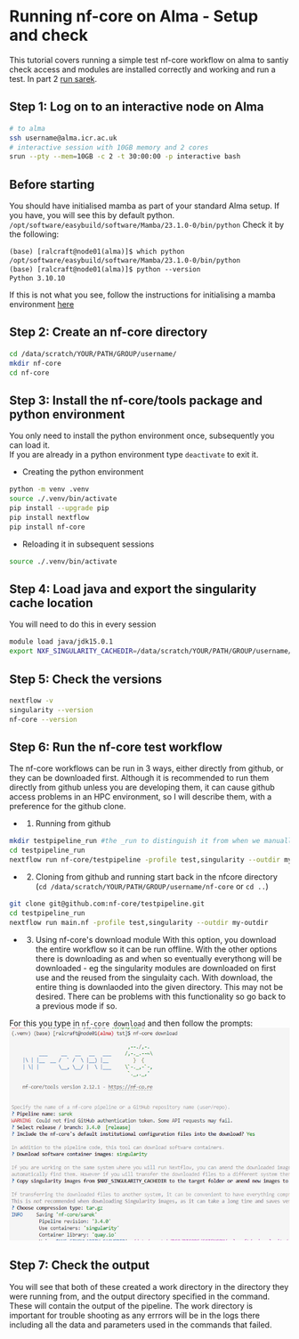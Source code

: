 # Running nf-core on Alma - Setup and check

This tutorial covers running a simple test nf-core workflow on alma to santiy check access and modules are installed correctly and working and run a test. In part 2 [run sarek](nf-core-2.md).

## Step 1: Log on to an interactive node on Alma
    
```bash
# to alma
ssh username@alma.icr.ac.uk
# interactive session with 10GB memory and 2 cores
srun --pty --mem=10GB -c 2 -t 30:00:00 -p interactive bash    
```
## Before starting
You should have initialised mamba as part of your standard Alma setup. If you have, you will see this by default python. ```/opt/software/easybuild/software/Mamba/23.1.0-0/bin/python``` Check it by the following:
```
(base) [ralcraft@node01(alma)]$ which python
/opt/software/easybuild/software/Mamba/23.1.0-0/bin/python
(base) [ralcraft@node01(alma)]$ python --version
Python 3.10.10
```
If this is not what you see, follow the instructions for initialising a mamba environment [here](../conda/basics.md) 

## Step 2: Create an nf-core directory

```bash
cd /data/scratch/YOUR/PATH/GROUP/username/
mkdir nf-core
cd nf-core
```

## Step 3: Install the nf-core/tools package and python environment
You only need to install the python environment once, subsequently you can load it.  
If you are already in a python environment type ```deactivate``` to exit it.

- Creating the python environment
```bash
python -m venv .venv
source ./.venv/bin/activate
pip install --upgrade pip
pip install nextflow
pip install nf-core
```

- Reloading it in subsequent sessions
```bash
source ./.venv/bin/activate
```

## Step 4: Load java and export the singularity cache location
You will need to do this in every session
```bash
module load java/jdk15.0.1
export NXF_SINGULARITY_CACHEDIR=/data/scratch/YOUR/PATH/GROUP/username/.singularity/cache
```

## Step 5: Check the versions
```bash
nextflow -v
singularity --version
nf-core --version
```

## Step 6: Run the nf-core test workflow
The nf-core workflows can be run in 3 ways, either directly from github, or they can be downloaded first.
Although it is recommended to run them directly from github unless you are developing them, it can cause github access problems in an HPC environment, so I will describe them, with a preference for the github clone.

- 1. Running from github
```bash
mkdir testpipeline_run #the _run to distinguish it from when we manually pull
cd testpipeline_run
nextflow run nf-core/testpipeline -profile test,singularity --outdir my-outdir
```

- 2. Cloning from github and running
start back in the nfcore directory (```cd /data/scratch/YOUR/PATH/GROUP/username/nf-core``` or ```cd ..```)
```bash
git clone git@github.com:nf-core/testpipeline.git
cd testpipeline_run
nextflow run main.nf -profile test,singularity --outdir my-outdir
```

- 3. Using nf-core's download module
With this option, you download the entire workflow so it can be run offline. With the other options there is downloading as and when so eventually everythong will be downloaded - eg the singularity modules are downloaded on first use and the reused from the singulaity cach. With download, the entire thing is downlaoded into the given directory. This may not be desired. There can be problems with this functionality so go back to a previous mode if so.

For this you type in ```nf-core download``` and then follow the prompts:
![alt text](../assets/nf-core-download.png)


## Step 7: Check the output
You will see that both of these created a work directory in the directory they were running from, and the output directory specified in the command. These will contain the output of the pipeline. The work directory is important for trouble shooting as any errrors will be in the logs there including all the data and parameters used in the commands that failed.